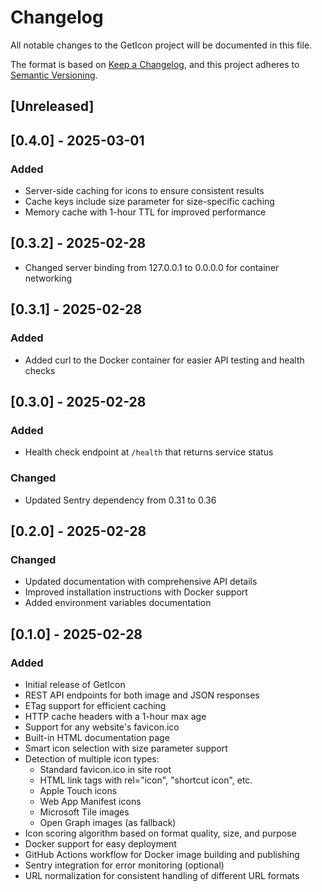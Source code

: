 # Changelog

All notable changes to the GetIcon project will be documented in this file.

The format is based on [Keep a Changelog](https://keepachangelog.com/en/1.0.0/),
and this project adheres to [Semantic Versioning](https://semver.org/spec/v2.0.0.html).

## [Unreleased]

## [0.4.0] - 2025-03-01

### Added
- Server-side caching for icons to ensure consistent results
- Cache keys include size parameter for size-specific caching
- Memory cache with 1-hour TTL for improved performance

## [0.3.2] - 2025-02-28
- Changed server binding from 127.0.0.1 to 0.0.0.0 for container networking

## [0.3.1] - 2025-02-28

### Added
- Added curl to the Docker container for easier API testing and health checks

## [0.3.0] - 2025-02-28

### Added
- Health check endpoint at `/health` that returns service status

### Changed
- Updated Sentry dependency from 0.31 to 0.36

## [0.2.0] - 2025-02-28

### Changed
- Updated documentation with comprehensive API details
- Improved installation instructions with Docker support
- Added environment variables documentation

## [0.1.0] - 2025-02-28

### Added
- Initial release of GetIcon
- REST API endpoints for both image and JSON responses
- ETag support for efficient caching
- HTTP cache headers with a 1-hour max age
- Support for any website's favicon.ico
- Built-in HTML documentation page
- Smart icon selection with size parameter support
- Detection of multiple icon types:
  - Standard favicon.ico in site root
  - HTML link tags with rel="icon", "shortcut icon", etc.
  - Apple Touch icons
  - Web App Manifest icons
  - Microsoft Tile images
  - Open Graph images (as fallback)
- Icon scoring algorithm based on format quality, size, and purpose
- Docker support for easy deployment
- GitHub Actions workflow for Docker image building and publishing
- Sentry integration for error monitoring (optional)
- URL normalization for consistent handling of different URL formats

